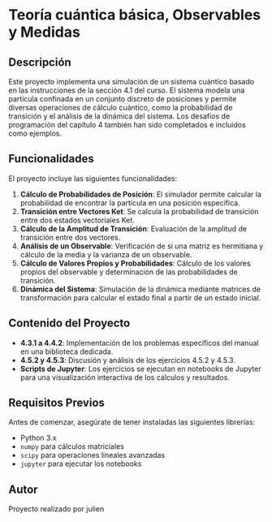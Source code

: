 # Teoría cuántica básica, Observables y Medidas
## Descripción
Este proyecto implementa una simulación de un sistema cuántico basado en las instrucciones de la sección 4.1 del curso. El sistema modela una partícula confinada en un conjunto discreto de posiciones y permite diversas operaciones de cálculo cuántico, como la probabilidad de transición y el análisis de la dinámica del sistema. Los desafíos de programación del capítulo 4 también han sido completados e incluidos como ejemplos.

## Funcionalidades
El proyecto incluye las siguientes funcionalidades:
1. **Cálculo de Probabilidades de Posición**: El simulador permite calcular la probabilidad de encontrar la partícula en una posición específica.
2. **Transición entre Vectores Ket**: Se calcula la probabilidad de transición entre dos estados vectoriales Ket.
3. **Cálculo de la Amplitud de Transición**: Evaluación de la amplitud de transición entre dos vectores.
4. **Análisis de un Observable**: Verificación de si una matriz es hermitiana y cálculo de la media y la varianza de un observable.
5. **Cálculo de Valores Propios y Probabilidades**: Cálculo de los valores propios del observable y determinación de las probabilidades de transición.
6. **Dinámica del Sistema**: Simulación de la dinámica mediante matrices de transformación para calcular el estado final a partir de un estado inicial.

## Contenido del Proyecto
- **4.3.1 a 4.4.2**: Implementación de los problemas específicos del manual en una biblioteca dedicada.
- **4.5.2 y 4.5.3**: Discusión y análisis de los ejercicios 4.5.2 y 4.5.3.
- **Scripts de Jupyter**: Los ejercicios se ejecutan en notebooks de Jupyter para una visualización interactiva de los cálculos y resultados.

## Requisitos Previos
Antes de comenzar, asegúrate de tener instaladas las siguientes librerías:
- Python 3.x
- `numpy` para cálculos matriciales
- `scipy` para operaciones lineales avanzadas
- `jupyter` para ejecutar los notebooks

## Autor
Proyecto realizado por julien
